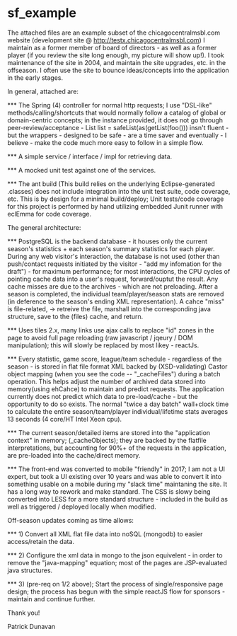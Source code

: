 # sf_example


The attached files are an example subset of the chicagocentralmsbl.com website (development site @ http://testx.chicagocentralmsbl.com) I maintain as a former member of board of directors - as well as a former player (if you review the site long enough, my picture will show up!).  I took maintenance of the site in 2004, and maintain the site upgrades, etc. in the offseason.  I often use the site to bounce ideas/concepts into the application in the early stages.


In general, attached are: 

*** The Spring (4) controller for normal http requests;  I use "DSL-like" methods/calling/shortcuts that would normally follow a catalog of global or domain-centric concepts; in the instance provided, it does not go through peer-review/acceptance  - List<String> list = safeList(as(getList(foo())) insn't fluent - but the wrappers - designed to be safe - are a time saver and eventually - I believe - make the code much more easy to follow in a simple flow.

*** A simple service / interface / impl for retrieving data.

*** A mocked unit test against one of the services.

*** The ant build (This build relies on the underlying Eclipse-generated .classes) does not include integration into the unit test suite, code coverage, etc.  This is by design for a minimal build/deploy; Unit tests/code coverage for this project is performed by hand utilizing embedded Junit runner with eclEmma for code coverage.


The general architecture:

*** PostgreSQL is the backend database - it houses only the current season's statistics + each season's summary statistics for each player. During any web visitor's interaction, the database is not used (other than push/contact requests initiated by the visitor - "add my infomation for the draft") - for maximum performance; for most interactions, the CPU cycles of pointing cache data into a user's request, forward/ouptut the result.  Any cache misses are due to the archives - which are not preloading.  After a season is completed, the individual team/player/season stats are removed (in deference to the season's ending XML representation).  A cahce "miss" is file-related, -> retreive the file, marshall into the corresponding java structure, save to the (files) cache, and return.

*** Uses tiles 2.x, many links use ajax calls to replace "id" zones in the page to avoid full page reloading (raw javascript / jqeury / DOM manipulation); this will slowly be replaced by most likey - reactJs.

*** Every statistic, game score, league/team schedule - regardless of the season - is stored in flat file format XML backed by (XSD-validating) Castor object mapping (when you see the code -- "_cacheFiles") during a batch operation.  This helps adjust the number of archived data stored into memory(using ehCahce) to maintain and predict requests.  The application currently does not predict which data to pre-load/cache - but the opportunity to do so exists.  The normal "twice a day batch" wall+clock time to calculate the entire season/team/player individual/lifetime stats averages 13 seconds (4 core/HT Intel Xeon cpu).

*** The current season/detailed items are stored into the "application context" in memory; (_cacheObjects);  they are backed by the flatfile interpretations, but accounting for 90%+ of the requests in the application, are pre-loaded into the cache/direct memory. 

*** The front-end was converted to mobile "friendly" in 2017; I am not a UI expert, but took a UI existing over 10 years and was able to convert it into something usable on a mobile during my "slack time" maintaning the site.  It has a long way to rework and make standard.  The CSS is slowy being converted into LESS for a more standard structure - included in the build as well as triggered / deployed locally when modified.


Off-season updates coming as time allows: 

*** 1) Convert all XML flat file data into noSQL (mongodb) to easier access/retain the data.

*** 2) Configure the xml data in mongo to the json equivelent - in order to remove the "java-mapping" equation; most of the pages are JSP-evaluated java structures.

*** 3) (pre-req on 1/2 above); Start the process of single/responsive page design; the process has begun with the simple reactJS flow for sponsors - maintain and continue further.




Thank you! 

Patrick Dunavan

